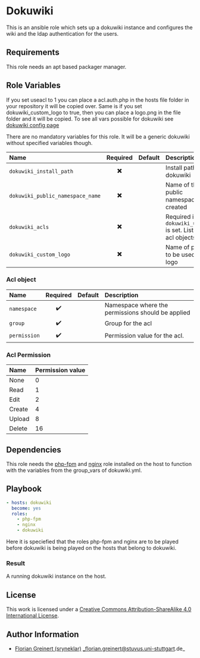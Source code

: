 # Dokuwiki 

This is an ansible role which sets up a dokuwiki instance and configures the wiki and the ldap authentication for the users.

## Requirements

This role needs an apt based packager manager.


## Role Variables

If you set useacl to 1 you can place a acl.auth.php in the hosts file folder in your repository it will be copied over.
Same is if you set dokuwiki_custom_logo to true, then you can place a logo.png in the file folder and it will be copied.
To see all vars possible for dokuwiki see 
[dokuwiki config page](https://www.dokuwiki.org/config)

There are no mandatory variables for this role. It will be a generic dokuwiki without specified variables though.

| Name                             |         Required         | Default | Description                                                |
|:---------------------------------|:------------------------:|:--------|:-----------------------------------------------------------|
| `dokuwiki_install_path`          | :heavy_multiplication_x: |         | Install path of dokuwiki                                   |
| `dokuwiki_public_namespace_name` | :heavy_multiplication_x: |         | Name of the public namespace to be created                 |
| `dokuwiki_acls`                  | :heavy_multiplication_x: |         | Required if `dokuwiki_useacls` is set. List of dict acl objects |
| `dokuwiki_custom_logo`           | :heavy_multiplication_x: |         | Name of png file to be used as logo                        |

### Acl object
| Name         |      Required      | Default | Description                                       |
|:-------------|:------------------:|:--------|:--------------------------------------------------|
| `namespace`  | :heavy_check_mark: |         | Namespace where the permissions should be applied |
| `group`      | :heavy_check_mark: |         | Group for the acl                                 |
| `permission` | :heavy_check_mark: |         | Permission value for the acl.                     |

### Acl Permission
| Name   | Permission value |
|:-------|:-----------------|
| None   | 0                |
| Read   | 1                |
| Edit   | 2                |
| Create | 4                |
| Upload | 8                |
| Delete | 16               |



## Dependencies

This role needs the [php-fpm](https://github.com/stuvusIT/php-fpm) and [nginx](https://github.com/stuvusIT/nginx) role installed on the host to function with the variables from the group_vars of dokuwiki.yml. 

## Playbook

```yml
- hosts: dokuwiki
  become: yes
  roles:
    - php-fpm
    - nginx
    - dokuwiki
```
Here it is speciefied that the roles php-fpm and nginx are to be played before
dokuwiki is being played on the hosts that belong to dokuwiki.

### Result
A running dokuwiki instance on the host.

## License

This work is licensed under a [Creative Commons Attribution-ShareAlike 4.0 International License](http://creativecommons.org/licenses/by-sa/4.0/).


## Author Information

 * [Florian Greinert (sryneklar)](https://github.com/sryneklar) _florian.greinert@stuvus.uni-stuttgart.de_

